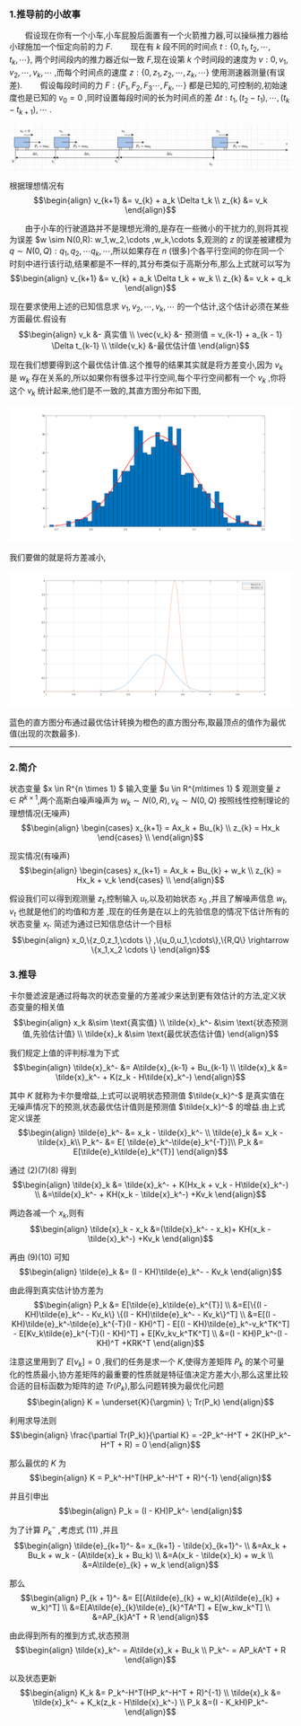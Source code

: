 ### 1.推导前的小故事
&emsp;&emsp;假设现在你有一个小车,小车屁股后面置有一个火箭推力器,可以操纵推力器给小球施加一个恒定向前的力 $F$.
&emsp;&emsp;现在有 $k$ 段不同的时间点 $t : \{0,t_1,t_2,\cdots ,t_k ,\cdots \}$, 两个时间段内的推力器近似一致 $F$,现在设第 $k$ 个时间段的速度为 $v : {0,v_1,v_2,\cdots ,v_k ,\cdots}$ ,而每个时间点的速度 $z :\{0,z_1,z_2,\cdots ,z_k,\cdots\}$ 使用测速器测量(有误差).
&emsp;&emsp;假设每段时间的力 $F: \{F_1,F_2,F_3\cdots , F_k ,\cdots \}$ 都是已知的,可控制的,初始速度也是已知的 $v_0 = 0$ ,同时设置每段时间的长为时间点的差 $\Delta t: t_1,(t_2 - t_1),\cdots , (t_k - t_{k+1}),\cdots$ .

<center>
<img src="image.png">
</center>

根据理想情况有
$$\begin{align}
    v_{k+1}  &=  v_{k} + a_k \Delta t_k  \\
    z_{k} &= v_k 
\end{align}$$

&emsp;&emsp;由于小车的行驶道路并不是理想光滑的,是存在一些微小的干扰力的,则将其视为误差 $w \sim N(0,R): w_1,w_2,\cdots ,w_k,\cdots $,观测的 $z$ 的误差被建模为 $q \sim N(0,Q) : q_1,q_2,\cdots q_k,\cdots$,所以如果存在 $n$ (很多)个各平行空间的你在同一个时刻中进行该行动,结果都是不一样的,其分布类似于高斯分布,那么上式就可以写为
$$\begin{align}
    v_{k+1}  &=  v_{k} + a_k \Delta t_k + w_k \\
    z_{k} &= v_k + q_k
\end{align}$$

现在要求使用上述的已知信息求 $v_1,v_2,\cdots ,v_k,\cdots$ 的一个估计,这个估计必须在某些方面最优.假设有
$$\begin{align}
    v_k &- 真实值 \\
    \vec{v_k} &- 预测值 = v_{k-1} + a_{k - 1} \Delta t_{k-1} \\
    \tilde{v_k} &-最优估计值
\end{align}$$

现在我们想要得到这个最优估计值.这个推导的结果其实就是将方差变小,因为 $v_k$ 是 $w_k$ 存在关系的,所以如果你有很多过平行空间,每个平行空间都有一个 $v_k$ ,你将这个 $v_k$ 统计起来,他们是不一致的,其直方图分布如下图,
<center>
<img src="image-1.png">
</center>

我们要做的就是将方差减小,
<center>
<img src="image-2.png">
</center>

蓝色的直方图分布通过最优估计转换为橙色的直方图分布,取最顶点的值作为最优值(出现的次数最多).


---
### 2.简介
状态变量 $x \in R^{n \times 1} $ 输入变量 $u \in R^{m\times 1} $ 观测变量 $z \in R^{k\times 1}$,两个高斯白噪声噪声为 $w_k \sim N(0, R) , v_k \sim N(0,Q)$ 按照线性控制理论的理想情况(无噪声)
$$\begin{align}
    \begin{cases}
        x_{k+1} = Ax_k + Bu_{k}  \\
        z_{k} = Hx_k 
    \end{cases} \\
\end{align}$$

现实情况(有噪声)
$$\begin{align}
    \begin{cases}
        x_{k+1} = Ax_k + Bu_{k} + w_k \\
        z_{k} = Hx_k + v_k
    \end{cases} \\
\end{align}$$

假设我们可以得到观测量 $z_t$,控制输入 $u_t$,以及初始状态 $x_0$ ,并且了解噪声信息 $w_t,v_t$ 也就是他们的均值和方差 ,现在的任务是在以上的先验信息的情况下估计所有的状态变量 $x_t$.
简述为通过已知信息估计一个目标
$$\begin{align}
    x_0,\{z_0,z_1,\cdots \} ,\{u_0,u_1,\cdots\},\{R,Q\} \rightarrow \{x_1,x_2 \cdots \}
\end{align}$$


### 3.推导
卡尔曼滤波是通过将每次的状态变量的方差减少来达到更有效估计的方法,定义状态变量的相关值
$$\begin{align}
    x_k &\sim \text{真实值} \\
    \tilde{x}_k^- &\sim \text{状态预测值,先验估计值} \\
    \tilde{x}_k &\sim \text{最优状态估计值}
\end{align}$$

我们规定上值的评判标准为下式
$$\begin{align}
    \tilde{x}_k^- &= A\tilde{x}_{k-1} + Bu_{k-1} \\ 
    \tilde{x}_k &= \tilde{x}_k^- + K(z_k - H\tilde{x}_k^-)
\end{align}$$

其中 $K$ 就称为卡尔曼增益,上式可以说明状态预测值 $\tilde{x_k}^-$ 是真实值在无噪声情况下的预测,状态最优估计值则是预测值 $\tilde{x_k}^-$ 的增益.由上式定义误差
$$\begin{align}
    \tilde{e}_k^- &= x_k -  \tilde{x}_k^- \\
    \tilde{e}_k &= x_k - \tilde{x}_k\\
    P_k^- &= E[ \tilde{e}_k^-\tilde{e}_k^{-T}]\\ 
    P_k &= E[\tilde{e}_k\tilde{e}_k^{T}]
\end{align}$$

通过 $(2)(7)(8)$ 得到
$$\begin{align}
    \tilde{x}_k &= \tilde{x}_k^- + K(Hx_k + v_k - H\tilde{x}_k^-) \\
    &=\tilde{x}_k^- + KH(x_k - \tilde{x}_k^-) +Kv_k
\end{align}$$

两边各减一个 $x_k$,则有
$$\begin{align}
    \tilde{x}_k - x_k &=(\tilde{x}_k^- - x_k)+ KH(x_k - \tilde{x}_k^-) +Kv_k
\end{align}$$

再由 $(9)(10)$ 可知
$$\begin{align}
    \tilde{e}_k &= (I - KH)\tilde{e}_k^- - Kv_k
\end{align}$$

由此得到真实估计协方差为
$$\begin{align}
    P_k &= E[\tilde{e}_k\tilde{e}_k^{T}] \\
    &=E[\{(I - KH)\tilde{e}_k^- - Kv_k\} \{(I - KH)\tilde{e}_k^- - Kv_k\}^T]  \\
    &=E[(I - KH)\tilde{e}_k^-\tilde{e}_k^{-T}(I - KH)^T] - E[(I - KH)\tilde{e}_k^-v_k^TK^T] - E[Kv_k\tilde{e}_k^{-T}(I - KH)^T] + E[Kv_kv_k^TK^T] \\
    &=(I - KH)P_k^-(I - KH)^T +KRK^T
\end{align}$$

注意这里用到了 $E[v_k] = 0$ ,我们的任务是求一个 $K$,使得方差矩阵 $P_k$ 的某个可量化的性质最小,协方差矩阵的最重要的性质就是特征值决定方差大小,那么这里比较合适的目标函数为矩阵的迹 $Tr(P_k)$,那么问题转换为最优化问题
$$\begin{align}
    K = \underset{K}{\argmin} \; Tr(P_k) 
\end{align}$$

利用求导法则
$$\begin{align}
    \frac{\partial Tr(P_k)}{\partial K} = -2P_k^-H^T + 2K(HP_k^-H^T + R) = 0
\end{align}$$

那么最优的 $K$ 为
$$\begin{align}
    K = P_k^-H^T(HP_k^-H^T + R)^{-1}
\end{align}$$

并且引申出
$$\begin{align}
    P_k = (I - KH)P_k^-
\end{align}$$

为了计算 $P_k^-$ ,考虑式 $(11)$ ,并且
$$\begin{align}
    \tilde{e}_{k+1}^- &= x_{k+1} -  \tilde{x}_{k+1}^- \\
    &=Ax_k + Bu_k + w_k - (A\tilde{x}_k + Bu_k) \\
    &=A(x_k - \tilde{x}_k) + w_k \\
    &=A\tilde{e}_{k} + w_k
\end{align}$$

那么
$$\begin{align}
    P_{k + 1}^- &= E[(A\tilde{e}_{k} + w_k)(A\tilde{e}_{k} + w_k)^T] \\
    &=E[A\tilde{e}_{k}\tilde{e}_{k}^TA^T] + E[w_kw_k^T] \\
    &=AP_{k}A^T + R
\end{align}$$

由此得到所有的推到方式,状态预测
$$\begin{align}
    \tilde{x}_k^- = A\tilde{x}_k + Bu_k \\
    P_k^- = AP_kA^T + R
\end{align}$$

以及状态更新
$$\begin{align}
    K_k &= P_k^-H^T(HP_k^-H^T + R)^{-1} \\
    \tilde{x}_k &= \tilde{x}_k^- + K_k(z_k  - H\tilde{x}_k^-) \\
    P_k &=(I - K_kH)P_k^- 
\end{align}$$